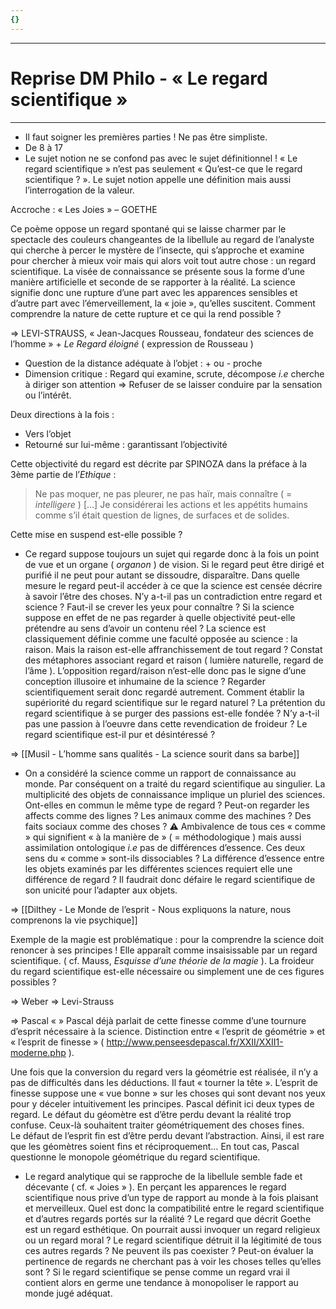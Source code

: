 ```yaml
---
{}
---
```

***
# Reprise DM Philo - « Le regard scientifique »
***
- Il faut soigner les premières parties ! Ne pas être simpliste. 
- De 8 à 17 
- Le sujet notion ne se confond pas avec le sujet définitionnel ! « Le regard scientifique » n’est pas seulement « Qu’est-ce que le regard scientifique ? ». Le sujet notion appelle une définition mais aussi l’interrogation de la valeur.

Accroche : « Les Joies » – GOETHE 

Ce poème oppose un regard spontané qui se laisse charmer par le spectacle des couleurs changeantes de la libellule au regard de l’analyste qui cherche à percer le mystère de l’insecte, qui s’approche et examine pour chercher à mieux voir mais qui alors voit tout autre chose : un regard scientifique. La visée de connaissance se présente sous la forme d’une manière artificielle et seconde de se rapporter à la réalité. La science signifie donc une rupture d’une part avec les apparences sensibles et d’autre part avec l’émerveillement, la « joie », qu’elles suscitent. Comment comprendre la nature de cette rupture et ce qui la rend possible ? 

⇒ LEVI-STRAUSS, « Jean-Jacques Rousseau, fondateur des sciences de l’homme » + *Le Regard éloigné* ( expression de Rousseau )

- Question de la distance adéquate à l’objet : + ou - proche 
- Dimension critique : Regard qui examine, scrute, décompose *i.e* cherche à diriger son attention ⇒ Refuser de se laisser conduire par la sensation ou l’intérêt. 

Deux directions à la fois : 
- Vers l’objet 
- Retourné sur lui-même : garantissant l’objectivité 

Cette objectivité du regard est décrite par SPINOZA dans la préface à la 3ème partie de l’*Ethique* : 

> Ne pas moquer, ne pas pleurer, ne pas haïr, mais connaître ( = *intelligere* ) […] Je considérerai les actions et les appétits humains comme s’il était question de lignes, de surfaces et de solides. 

Cette mise en suspend est-elle possible ? 

- Ce regard suppose toujours un sujet qui regarde donc à la fois un point de vue et un organe ( *organon* ) de vision. Si le regard peut être dirigé et purifié il ne peut pour autant se dissoudre, disparaître. Dans quelle mesure le regard peut-il accéder à ce que la science est censée décrire à savoir l’être des choses. N’y a-t-il pas un contradiction entre regard et science ? Faut-il se crever les yeux pour connaître ? Si la science suppose en effet de ne pas regarder à quelle objectivité peut-elle prétendre au sens d’avoir un contenu réel ? La science est classiquement définie comme une faculté opposée au science : la raison. Mais la raison est-elle affranchissement de tout regard ? Constat des métaphores associant regard et raison ( lumière naturelle, regard de l’âme ). L’opposition regard/raison n’est-elle donc pas le signe d’une conception illusoire et inhumaine de la science ? Regarder scientifiquement serait donc regardé autrement. Comment établir la supériorité du regard scientifique sur le regard naturel ? La prétention du regard scientifique à se purger des passions est-elle fondée ? N’y a-t-il pas une passion à l’oeuvre dans cette revendication de froideur ? Le regard scientifique est-il pur et désintéressé ? 

⇒ [[Musil - L’homme sans qualités - La science sourit dans sa barbe]] 

- On a considéré la science comme un rapport de connaissance au monde. Par conséquent on a traité du regard scientifique au singulier. La multiplicité des objets de connaissance implique un pluriel des sciences. Ont-elles en commun le même type de regard ? Peut-on regarder les affects comme des lignes ? Les animaux comme des machines ? Des faits sociaux comme des choses ? ⚠ Ambivalence de tous ces « comme » qui signifient « à la manière de » ( = méthodologique ) mais aussi assimilation ontologique *i.e* pas de différences d’essence. Ces deux sens du « comme » sont-ils dissociables ? La différence d’essence entre les objets examinés par les différentes sciences requiert elle une différence de regard ? Il faudrait donc défaire le regard scientifique de son unicité pour l’adapter aux objets. 

⇒ [[Dilthey - Le Monde de l’esprit - Nous expliquons la nature, nous comprenons la vie psychique]] 

Exemple de la magie est problématique : pour la comprendre la science doit renoncer à ses principes ! Elle apparaît comme insaisissable par un regard scientifique. ( cf. Mauss, *Esquisse d’une théorie de la magie* ). La froideur du regard scientifique est-elle nécessaire ou simplement une de ces figures possibles ? 

⇒ Weber
⇒ Levi-Strauss 

⇒ Pascal « »
Pascal déjà parlait de cette finesse comme d’une tournure d’esprit nécessaire à la science. Distinction entre « l’esprit de géométrie » et « l’esprit de finesse » ( http://www.penseesdepascal.fr/XXII/XXII1-moderne.php ). 

Une fois que la conversion du regard vers la géométrie est réalisée, il n’y a pas de difficultés dans les déductions. Il faut « tourner la tête ». 
L’esprit de finesse suppose une « vue bonne » sur les choses qui sont devant nos yeux pour y déceler intuitivement les principes. 
Pascal définit ici deux types de regard. 
Le défaut du géomètre est d’être perdu devant la réalité trop confuse. Ceux-là souhaitent traiter géométriquement des choses fines.  
Le défaut de l’esprit fin est d’être perdu devant l’abstraction. 
Ainsi, il est rare que les géomètres soient fins et réciproquement…
En tout cas, Pascal questionne le monopole géométrique du regard scientifique. 

- Le regard analytique qui se rapproche de la libellule semble fade et décevante ( cf. « Joies » ). En perçant les apparences le regard scientifique nous prive d’un type de rapport au monde à la fois plaisant et merveilleux. Quel est donc la compatibilité entre le regard scientifique et d’autres regards portés sur la réalité ? Le regard que décrit Goethe est un regard esthétique. On pourrait aussi invoquer un regard religieux ou un regard moral ? Le regard scientifique détruit il la légitimité de tous ces autres regards ? Ne peuvent ils pas coexister ? Peut-on évaluer la pertinence de regards ne cherchant pas à voir les choses telles qu’elles sont ? Si le regard scientifique se pense comme un regard vrai il contient alors en germe une tendance à monopoliser le rapport au monde jugé adéquat. 













